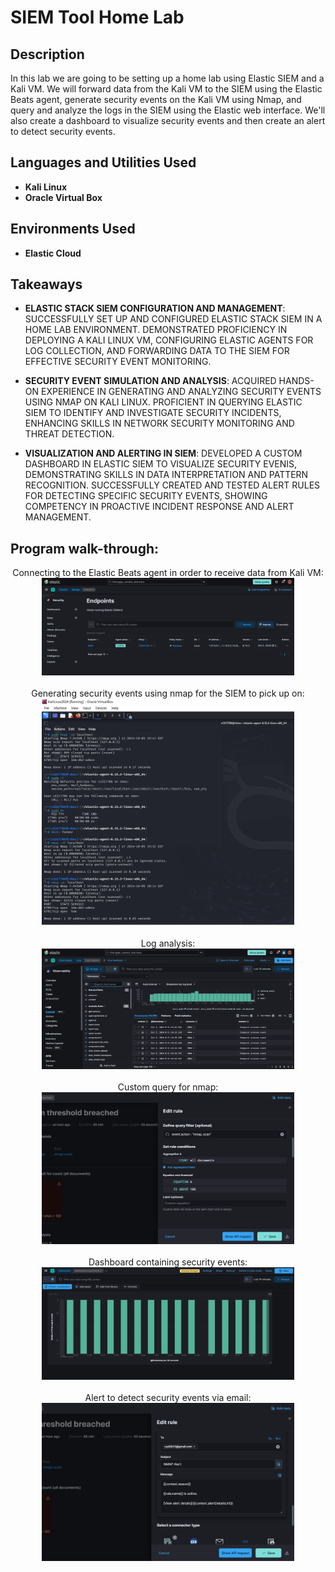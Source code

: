 <h1>SIEM Tool Home Lab</h1>


<h2>Description</h2>
In this lab we are going to be setting up a home lab using Elastic SIEM and a Kali VM. We will forward data from the Kali VM to the SIEM using the Elastic Beats agent, generate security events on the Kali VM using Nmap, and query and analyze the logs in the SIEM using the Elastic web interface. We'll also create a dashboard to visualize security events and then create an alert to detect security events.<br />


<h2>Languages and Utilities Used</h2>

- <b>Kali Linux</b> 
- <b>Oracle Virtual Box</b>

<h2>Environments Used </h2>

- <b>Elastic Cloud</b>

<h2>Takeaways</h2>

- <b>ELASTIC STACK SIEM CONFIGURATION AND MANAGEMENT</b>: SUCCESSFULLY SET UP AND CONFIGURED ELASTIC STACK SIEM IN A HOME LAB ENVIRONMENT. DEMONSTRATED PROFICIENCY IN DEPLOYING A KALI LINUX VM, CONFIGURING ELASTIC AGENTS FOR LOG COLLECTION, AND FORWARDING DATA TO THE SIEM FOR EFFECTIVE SECURITY EVENT MONITORING.

- <b>SECURITY EVENT SIMULATION AND ANALYSIS</b>: ACQUIRED HANDS-ON EXPERIENCE IN GENERATING AND ANALYZING SECURITY EVENTS USING NMAP ON KALI LINUX. PROFICIENT IN QUERYING ELASTIC SIEM TO IDENTIFY AND INVESTIGATE SECURITY INCIDENTS, ENHANCING SKILLS IN NETWORK SECURITY MONITORING AND THREAT DETECTION.

- <b>VISUALIZATION AND ALERTING IN SIEM</b>: DEVELOPED A CUSTOM DASHBOARD IN ELASTIC SIEM TO VISUALIZE SECURITY EVENIS, DEMONSTRATING SKILLS IN DATA INTERPRETATION AND PATTERN RECOGNITION. SUCCESSFULLY CREATED AND TESTED ALERT RULES FOR DETECTING SPECIFIC SECURITY EVENTS, SHOWING COMPETENCY IN PROACTIVE INCIDENT RESPONSE AND ALERT MANAGEMENT.


<h2>Program walk-through:</h2>

<p align="center">
Connecting to the Elastic Beats agent in order to receive data from Kali VM: <br/>
<img src="Agent Verifed Connection.PNG" height="80%" width="80%" alt="Disk Sanitization Steps"/>
<br />
<br />
Generating security events using nmap for the SIEM to pick up on:  <br/>
<img src="Generating Security Events on Kali.PNG" height="80%" width="80%" alt="Disk Sanitization Steps"/>
<br />
<br />
Log analysis: <br/>
<img src="Log Analysis.PNG" height="80%" width="80%" alt="Disk Sanitization Steps"/>
<br />
<br />
Custom query for nmap:  <br/>
<img src="Custom Query.PNG" height="80%" width="80%" alt="Disk Sanitization Steps"/>
<br />
<br />
Dashboard containing security events:  <br/>
<img src="Dashboard.PNG" height="80%" width="80%" alt="Disk Sanitization Steps"/>
<br />
<br />
Alert to detect security events via email:  <br/>
<img src="Email Alert Setup.PNG" height="80%" width="80%" alt="Disk Sanitization Steps"/>
<br />
<br />
</p>

<!--
 ```diff
- text in red
+ text in green
! text in orange
# text in gray
@@ text in purple (and bold)@@
```
--!>
